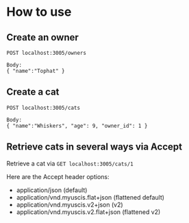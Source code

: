 # How to use

## Create an owner

```
POST localhost:3005/owners

Body:
{ "name":"Tophat" }
```

## Create a cat

```
POST localhost:3005/cats

Body:
{ "name":"Whiskers", "age": 9, "owner_id": 1 }
```

## Retrieve cats in several ways via Accept

Retrieve a cat via `GET localhost:3005/cats/1`

Here are the Accept header options:
* application/json (default)
* application/vnd.myuscis.flat+json (flattened default)
* application/vnd.myuscis.v2+json (v2)
* application/vnd.myuscis.v2.flat+json (flattened v2)